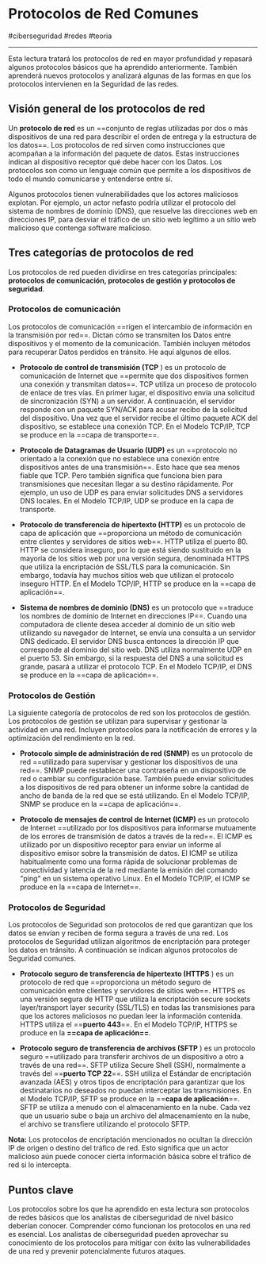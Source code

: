 # Protocolos de Red Comunes
#ciberseguridad #redes #teoria 

---

Esta lectura tratará los protocolos de red en mayor profundidad y repasará algunos protocolos básicos que ha aprendido anteriormente. También aprenderá nuevos protocolos y analizará algunas de las formas en que los protocolos intervienen en la Seguridad de las redes.
## Visión general de los protocolos de red

Un **protocolo de red** es un ==conjunto de reglas utilizadas por dos o más dispositivos de una red para describir el orden de entrega y la estructura de los datos==. Los protocolos de red sirven como instrucciones que acompañan a la información del paquete de datos. Estas instrucciones indican al dispositivo receptor qué debe hacer con los Datos. Los protocolos son como un lenguaje común que permite a los dispositivos de todo el mundo comunicarse y entenderse entre sí.

Algunos protocolos tienen vulnerabilidades que los actores maliciosos explotan. Por ejemplo, un actor nefasto podría utilizar el protocolo del sistema de nombres de dominio (DNS), que resuelve las direcciones web en direcciones IP, para desviar el tráfico de un sitio web legítimo a un sitio web malicioso que contenga software malicioso.
## Tres categorías de protocolos de red

Los protocolos de red pueden dividirse en tres categorías principales: **protocolos de comunicación, protocolos de gestión y protocolos de seguridad**. 
### **Protocolos de comunicación**

Los protocolos de comunicación ==rigen el intercambio de información en la transmisión por red==. Dictan cómo se transmiten los Datos entre dispositivos y el momento de la comunicación. También incluyen métodos para recuperar Datos perdidos en tránsito. He aquí algunos de ellos.

- **Protocolo de control de transmisión (TCP** ) es un protocolo de comunicación de Internet que ==permite que dos dispositivos formen una conexión y transmitan datos==. TCP utiliza un proceso de protocolo de enlace de tres vías. En primer lugar, el dispositivo envía una solicitud de sincronización (SYN) a un servidor. A continuación, el servidor responde con un paquete SYN/ACK para acusar recibo de la solicitud del dispositivo. Una vez que el servidor recibe el último paquete ACK del dispositivo, se establece una conexión TCP. En el Modelo TCP/IP, TCP se produce en la ==capa de transporte==.

- **Protocolo de Datagramas de Usuario (UDP)** es un ==protocolo no orientado a la conexión que no establece una conexión entre dispositivos antes de una transmisión==. Esto hace que sea menos fiable que TCP. Pero también significa que funciona bien para transmisiones que necesitan llegar a su destino rápidamente. Por ejemplo, un uso de UDP es para enviar solicitudes DNS a servidores DNS locales. En el Modelo TCP/IP, UDP se produce en la capa de transporte.

- **Protocolo de transferencia de hipertexto (HTTP)** es un protocolo de capa de aplicación que ==proporciona un método de comunicación entre clientes y servidores de sitios web==. HTTP utiliza el puerto 80. HTTP se considera inseguro, por lo que está siendo sustituido en la mayoría de los sitios web por una versión segura, denominada HTTPS que utiliza la encriptación de SSL/TLS para la comunicación. Sin embargo, todavía hay muchos sitios web que utilizan el protocolo inseguro HTTP. En el Modelo TCP/IP, HTTP se produce en la ==capa de aplicación==.

- **Sistema de nombres de dominio (DNS)** es un protocolo que ==traduce los nombres de dominio de Internet en direcciones IP==. Cuando una computadora de cliente desea acceder al dominio de un sitio web utilizando su navegador de Internet, se envía una consulta a un servidor DNS dedicado. El servidor DNS busca entonces la dirección IP que corresponde al dominio del sitio web. DNS utiliza normalmente UDP en el puerto 53. Sin embargo, si la respuesta del DNS a una solicitud es grande, pasará a utilizar el protocolo TCP. En el Modelo TCP/IP, el DNS se produce en la ==capa de aplicación==.
### **Protocolos de Gestión**

La siguiente categoría de protocolos de red son los protocolos de gestión. Los protocolos de gestión se utilizan para supervisar y gestionar la actividad en una red. Incluyen protocolos para la notificación de errores y la optimización del rendimiento en la red.

- **Protocolo simple de administración de red (SNMP)** es un protocolo de red ==utilizado para supervisar y gestionar los dispositivos de una red==. SNMP puede restablecer una contraseña en un dispositivo de red o cambiar su configuración base. También puede enviar solicitudes a los dispositivos de red para obtener un informe sobre la cantidad de ancho de banda de la red que se está utilizando. En el Modelo TCP/IP, SNMP se produce en la ==capa de aplicación==.

- **Protocolo de mensajes de control de Internet (ICMP)** es un protocolo de Internet ==utilizado por los dispositivos para informarse mutuamente de los errores de transmisión de datos a través de la red==. El ICMP es utilizado por un dispositivo receptor para enviar un informe al dispositivo emisor sobre la transmisión de datos. El ICMP se utiliza habitualmente como una forma rápida de solucionar problemas de conectividad y latencia de la red mediante la emisión del comando "ping" en un sistema operativo Linux. En el Modelo TCP/IP, el ICMP se produce en la ==capa de Internet==.
### **Protocolos de Seguridad**

Los protocolos de Seguridad son protocolos de red que garantizan que los datos se envían y reciben de forma segura a través de una red. Los protocolos de Seguridad utilizan algoritmos de encriptación para proteger los datos en tránsito. A continuación se indican algunos protocolos de Seguridad comunes.

- **Protocolo seguro de transferencia de hipertexto (HTTPS** ) es un protocolo de red que ==proporciona un método seguro de comunicación entre clientes y servidores de sitios web==. HTTPS es una versión segura de HTTP que utiliza la encriptación secure sockets layer/transport layer security (SSL/TLS) en todas las transmisiones para que los actores maliciosos no puedan leer la información contenida. HTTPS utiliza el ==**puerto 443**==. En el Modelo TCP/IP, HTTPS se produce en la **==capa de aplicación==**.

- **Protocolo seguro de transferencia de archivos (SFTP** ) es un protocolo seguro ==utilizado para transferir archivos de un dispositivo a otro a través de una red==. SFTP utiliza Secure Shell (SSH), normalmente a través del ==**puerto TCP 22**==. SSH utiliza el Estándar de encriptación avanzada (AES) y otros tipos de encriptación para garantizar que los destinatarios no deseados no puedan interceptar las transmisiones. En el Modelo TCP/IP, SFTP se produce en la ==**capa de aplicación**==. SFTP se utiliza a menudo con el almacenamiento en la nube. Cada vez que un usuario sube o baja un archivo del almacenamiento en la nube, el archivo se transfiere utilizando el protocolo SFTP.

**Nota:** Los protocolos de encriptación mencionados no ocultan la dirección IP de origen o destino del tráfico de red. Esto significa que un actor malicioso aún puede conocer cierta información básica sobre el tráfico de red si lo intercepta.
## Puntos clave

Los protocolos sobre los que ha aprendido en esta lectura son protocolos de redes básicos que los analistas de ciberseguridad de nivel básico deberían conocer. Comprender cómo funcionan los protocolos en una red es esencial. Los analistas de ciberseguridad pueden aprovechar su conocimiento de los protocolos para mitigar con éxito las vulnerabilidades de una red y prevenir potencialmente futuros ataques.